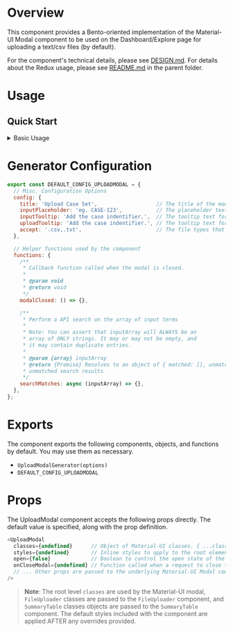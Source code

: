 # Overview

This component provides a Bento-oriented implementation of the Material-UI Modal component to be used on the Dashboard/Explore page for uploading a text/csv files (by default).

For the component's technical details, please see [DESIGN.md](./DESIGN.md). For details about the Redux usage, please see [README.md](../../README.md) in the parent folder.

# Usage

## Quick Start

<details>
  <summary>Basic Usage</summary>

  ```javascript
  // Import the component
  import { UploadModalGenerator } from '@bento-core/local-find';

  // Generate the component with the default options
  const { UploadModal } = UploadModalGenerator();

  // Use the component
  const modal = (
    <UploadModal
      classes={classes}
      open={true}
    />
  );
  ```

  > **Warning**: If the parent component is rerendered, the modal will be regenerated every time. It's best to keep
  > the generator function call outside of the parent component.
</details>

# Generator Configuration

```JAVASCRIPT
export const DEFAULT_CONFIG_UPLOADMODAL = {
  // Misc. Configuration Options
  config: {
    title: 'Upload Case Set',                   // The title of the modal
    inputPlaceholder: 'eg. CASE-123',           // The placeholder text for the textarea input
    inputTooltip: 'Add the case indentifier.',  // The tooltip text for the textarea input section. Empty = no tooltip
    uploadTooltip: 'Add the case indentifier.', // The tooltip text for the upload button section. Empty = no tooltip
    accept: '.csv,.txt',                        // The file types that can be uploaded (must be text/* files only)
  },

  // Helper functions used by the component
  functions: {
    /**
     * Callback function called when the modal is closed.
     *
     * @param void
     * @return void
     */
    modalClosed: () => {},

    /**
     * Perform a API search on the array of input terms
     *
     * Note: You can assert that inputArray will ALWAYS be an
     * array of ONLY strings. It may or may not be empty, and
     * it may contain duplicate entries.
     *
     * @param {array} inputArray
     * @return {Promise} Resolves to an object of { matched: [], unmatched: [] } matched and
     * unmatched search results
     */
    searchMatches: async (inputArray) => {},
  },
};
```

# Exports

The component exports the following components, objects, and functions by default. You may use them as necessary.

- `UploadModalGenerator(options)`
- `DEFAULT_CONFIG_UPLOADMODAL`

# Props

The UploadModal component accepts the following props directly. The default value is specified, along with the prop definition.

```javascript
<UploadModal
  classes={undefined}      // Object of Material-UI classes. { ...classes, FileUploader: {}, SummaryTable: {} }
  styles={undefined}       // Inline styles to apply to the root element
  open={false}             // Boolean to control the open state of the modal
  onCloseModal={undefined} // Function called when a request to close the modal is made. Used to update the open state.
  // ... Other props are passed to the underlying Material-UI Modal component
/>
```

> **Note**: The root level `classes` are used by the Material-UI modal, `FileUploader` classes are passed to the `FileUploader` component, and `SummaryTable` classes objects are passed to the `SummaryTable` component.
> The default styles included with the component are applied AFTER any overrides provided.
